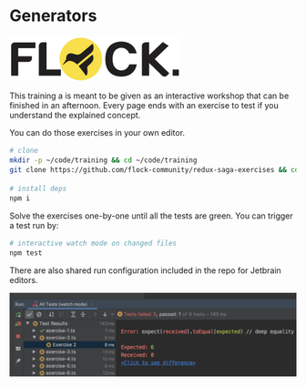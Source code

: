 # Generators

![A Flock. Community Training](.gitbook/assets/image%20%282%29.png)

This training a is meant to be given as an interactive workshop that can be finished in an afternoon. Every page ends with an exercise to test if you understand the explained concept.

You can do those exercises in your own editor.

```bash
# clone
mkdir -p ~/code/training && cd ~/code/training
git clone https://github.com/flock-community/redux-saga-exercises && cd redux-saga-exercises

# install deps
npm i
```

Solve the exercises one-by-one until all the tests are green. You can trigger a test run by:

```bash
# interactive watch mode on changed files
npm test
```

There are also shared run configuration included in the repo for Jetbrain editors.

![](.gitbook/assets/image.png)

